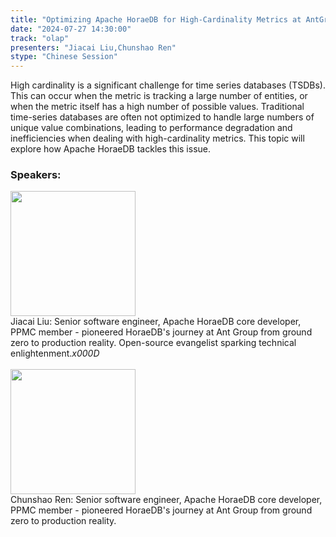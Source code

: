 ```yaml
---
title: "Optimizing Apache HoraeDB for High-Cardinality Metrics at AntGroup"
date: "2024-07-27 14:30:00" 
track: "olap"
presenters: "Jiacai Liu,Chunshao Ren"
stype: "Chinese Session"
---
```

High cardinality is a significant challenge for time series databases (TSDBs). This can occur when the metric is tracking a large number of entities, or when the metric itself has a high number of possible values.
Traditional time-series databases are often not optimized to handle large numbers of unique value combinations, leading to performance degradation and inefficiencies when dealing with high-cardinality metrics.
This topic will explore how Apache HoraeDB tackles this issue.
 ### Speakers: 
 <img src="https://sessionize.com/image/aa97-400o400o1-anTtQjp4q131yw23vkeM9v.jpg" width="200" /><br>Jiacai Liu: Senior software engineer, Apache HoraeDB core developer, PPMC member - pioneered HoraeDB's journey at Ant Group from ground zero to production reality. Open-source evangelist sparking technical enlightenment._x000D_
 <br><br><img src="https://sessionize.com/image/ae26-400o400o1-N92KCGRFz9Ymoy5dmgE5WM.jpg" width="200" /><br>Chunshao Ren: Senior software engineer, Apache HoraeDB core developer, PPMC member - pioneered HoraeDB's journey at Ant Group from ground zero to production reality. 
 <br><br>